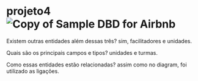 # projeto4![Copy of Sample DBD for Airbnb](https://user-images.githubusercontent.com/113436489/212699708-bab32002-e698-4587-9d14-cc78ebc39715.png)


Existem outras entidades além dessas três?
sim, facilitadores e unidades.

Quais são os principais campos e tipos?
unidades e turmas.

Como essas entidades estão relacionadas?
assim como no diagram, foi utilizado as ligações.
